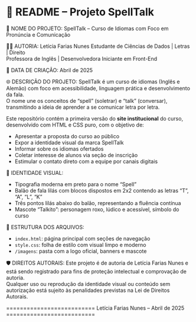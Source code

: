 📄 README – Projeto SpellTalk
=============================

🔮 NOME DO PROJETO:
SpellTalk – Curso de Idiomas com Foco em Pronúncia e Comunicação

👩‍💻 AUTORIA:
Letícia Farias Nunes
Estudante de Ciências de Dados | Letras | Direito  
Professora de Inglês | Desenvolvedora Iniciante em Front-End

📅 DATA DE CRIAÇÃO:
Abril de 2025

🌐 DESCRIÇÃO DO PROJETO:
SpellTalk é um curso de idiomas (Inglês e Alemão) com foco em acessibilidade, linguagem prática e desenvolvimento da fala.  
O nome une os conceitos de “spell” (soletrar) e “talk” (conversar), transmitindo a ideia de aprender a se comunicar letra por letra.

Este repositório contém a primeira versão do **site institucional** do curso, desenvolvido com HTML e CSS puro, com o objetivo de:
- Apresentar a proposta do curso ao público
- Expor a identidade visual da marca SpellTalk
- Informar sobre os idiomas ofertados
- Coletar interesse de alunos via seção de inscrição
- Estimular o contato direto com a equipe por canais digitais

🎨 IDENTIDADE VISUAL:
- Tipografia moderna em preto para o nome “Spell”
- Balão de fala lilás com blocos dispostos em 2x2 contendo as letras “T”, “A”, “L”, “K”
- Três pontos lilás abaixo do balão, representando a fluência contínua
- Mascote “Talkito”: personagem roxo, lúdico e acessível, símbolo do curso

📁 ESTRUTURA DOS ARQUIVOS:
- `index.html`: página principal com seções de navegação
- `style.css`: folha de estilo com visual limpo e moderno
- `/imagens`: pasta com a logo oficial, banners e mascote

🛡️ DIREITOS AUTORAIS:
Este projeto é de autoria de Letícia Farias Nunes e está sendo registrado para fins de proteção intelectual e comprovação de autoria.  
Qualquer uso ou reprodução da identidade visual ou conteúdo sem autorização está sujeito às penalidades previstas na Lei de Direitos Autorais.

========================== Letícia Farias Nunes – Abril de 2025 ==========================
